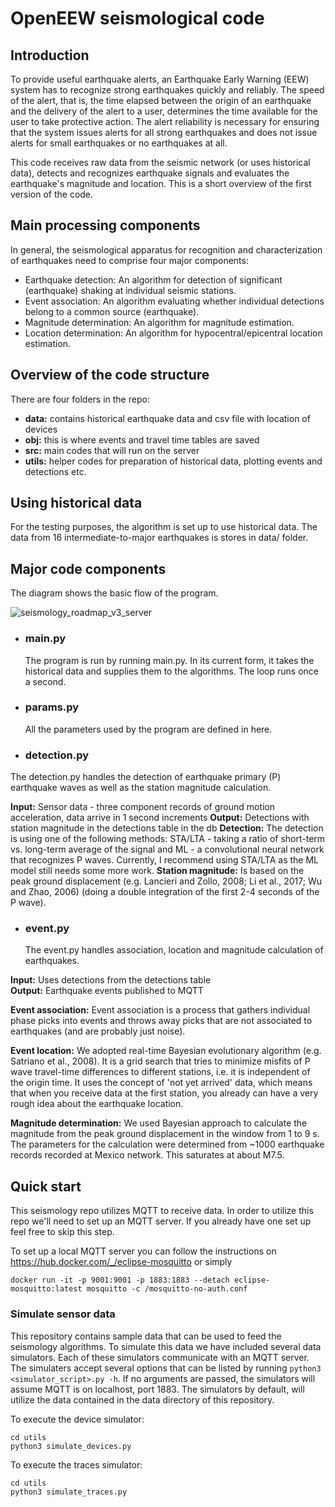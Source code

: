 # OpenEEW seismological code

## Introduction

To provide useful earthquake alerts, an Earthquake Early Warning (EEW) system has to recognize strong earthquakes quickly and reliably. The speed of the alert, that is, the time elapsed between the origin of an earthquake and the delivery of the alert to a user, determines the time available for the user to take protective action. The alert reliability is necessary for ensuring that the system issues alerts for all strong earthquakes and does not issue alerts for small earthquakes or no earthquakes at all.

This code receives raw data from the seismic network (or uses historical data), detects and recognizes earthquake signals and evaluates the earthquake's magnitude and location. This is a short overview of the first version of the code.

## Main processing components

In general, the seismological apparatus for recognition and characterization of earthquakes need to comprise four major components:

- Earthquake detection: An algorithm for detection of significant (earthquake) shaking at individual seismic stations.
- Event association: An algorithm evaluating whether individual detections belong to a common source (earthquake).
- Magnitude determination: An algorithm for magnitude estimation.
- Location determination: An algorithm for hypocentral/epicentral location estimation.

## Overview of the code structure

There are four folders in the repo:

- **data:** contains historical earthquake data and csv file with location of devices
- **obj:** this is where events and travel time tables are saved
- **src:** main codes that will run on the server
- **utils:** helper codes for preparation of historical data, plotting events and detections etc.

## Using historical data

For the testing purposes, the algorithm is set up to use historical data. The data from 16 intermediate-to-major earthquakes is stores in data/ folder.

## Major code components

The diagram shows the basic flow of the program.

![seismology_roadmap_v3_server](https://user-images.githubusercontent.com/37088604/113195583-bc633280-9262-11eb-8080-156bf0eda363.png)

- ### main.py

  The program is run by running main.py. In its current form, it takes the historical data and supplies them to the algorithms. The loop runs once a second.

- ### params.py

  All the parameters used by the program are defined in here.

- ### detection.py

The detection.py handles the detection of earthquake primary (P) earthquake waves as well as the station magnitude calculation.

**Input:** Sensor data - three component records of ground motion acceleration, data arrive in 1 second increments
**Output:** Detections with station magnitude in the detections table in the db
**Detection:** The detection is using one of the following methods: STA/LTA - taking a ratio of short-term vs. long-term average of the signal and ML - a convolutional neural network that recognizes P waves. Currently, I recommend using STA/LTA as the ML model still needs some more work.
**Station magnitude:** Is based on the peak ground displacement (e.g. Lancieri and Zollo, 2008; Li et al., 2017; Wu and Zhao, 2006) (doing a double integration of the first 2-4 seconds of the P wave).

- ### event.py
  The event.py handles association, location and magnitude calculation of earthquakes.

**Input:** Uses detections from the detections table  
**Output:** Earthquake events published to MQTT


**Event association:** Event association is a process that gathers individual phase picks into events and throws away picks that are not associated to earthquakes (and are probably just noise).

**Event location:** We adopted real-time Bayesian evolutionary algorithm (e.g. Satriano et al., 2008). It is a grid search that tries to minimize misfits of P wave travel-time differences to different stations, i.e. it is independent of the origin time. It uses the concept of 'not yet arrived' data, which means that when you receive data at the first station, you already can have a very rough idea about the earthquake location.

**Magnitude determination:** We used Bayesian approach to calculate the magnitude from the peak ground displacement in the window from 1 to 9 s. The parameters for the calculation were determined from ~1000 earthquake records recorded at Mexico network. This saturates at about M7.5.

## Quick start

This seismology repo utilizes MQTT to receive data. In order to utilize this repo we'll need to set up an MQTT server. If you already have one set up feel free to skip this step.

To set up a local MQTT server you can follow the instructions on https://hub.docker.com/_/eclipse-mosquitto or simply

```
docker run -it -p 9001:9001 -p 1883:1883 --detach eclipse-mosquitto:latest mosquitto -c /mosquitto-no-auth.conf
```

### Simulate sensor data

This repository contains sample data that can be used to feed the seismology algorithms. To simulate this data we have included
several data simulators. Each of these simulators communicate with an MQTT server. The simulaters accept several options that can be listed by running `python3 <simulator_script>.py -h`. If no arguments are passed, the simulators will assume MQTT is on localhost, port 1883. The simulators by default, will utilize the data contained in the data directory of this repository.

To execute the device simulator:

```
cd utils
python3 simulate_devices.py
```

To execute the traces simulator:

```
cd utils
python3 simulate_traces.py
```
